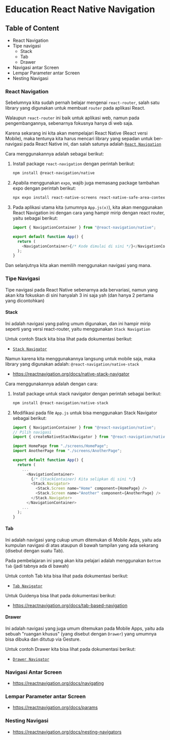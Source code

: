 # Education React Native Navigation

## Table of Content

- React Navigation
- Tipe navigasi
  - Stack
  - Tab
  - Drawer
- Navigasi antar Screen
- Lempar Parameter antar Screen
- Nesting Navigasi

### React Navigation

Sebelumnya kita sudah pernah belajar mengenai `react-router`, salah satu library yang digunakan untuk membuat `router` pada aplikasi React.

Walaupun `react-router` ini baik untuk aplikasi web, namun pada pengembangannya, sebenarnya fokusnya hanya di web saja.

Karena sekarang ini kita akan mempelajari React Native (React versi Mobile), maka tentunya kita harus mencari library yang sepadan untuk ber-navigasi pada React Native ini, dan salah satunya adalah [`React Navigation`](https://reactnavigation.org/)

Cara menggunakannya adalah sebagai berikut:

1. Install package `react-navigation` dengan perintah berikut:

   ```sh
   npm install @react-navigation/native
   ```

1. Apabila menggunakan `expo`, wajib juga memasang package tambahan expo dengan perintah berikut:

   ```sh
   npx expo install react-native-screens react-native-safe-area-context
   ```

1. Pada aplikasi utama kita (umumnya `App.js(x)`), kita akan menggunakan React Navigation ini dengan cara yang hampir mirip dengan react router, yaitu sebagai berikut:

   ```js
   import { NavigationContainer } from "@react-navigation/native";

   export default function App() {
     return (
       <NavigationContainer>{/* Kode dimulai di sini */}</NavigationContainer>
     );
   }
   ```

Dan selanjutnya kita akan memilih menggunakan navigasi yang mana.

### Tipe Navigasi

Tipe navigasi pada React Native sebenarnya ada bervariasi, namun yang akan kita fokuskan di sini hanyalah 3 ini saja yah (dan hanya 2 pertama yang dicontohkan)

#### Stack

Ini adalah navigasi yang paling umum digunakan, dan ini hampir mirip seperti yang versi react-router, yaitu menggunakan `Stack Navigation`

Untuk contoh Stack kita bisa lihat pada dokumentasi berikut:

- [`Stack Navigator`](https://reactnavigation.org/docs/stack-navigator/)

Namun karena kita menggunakannya langsung untuk mobile saja, maka library yang digunakan adalah: `@react-navigation/native-stack`

- https://reactnavigation.org/docs/native-stack-navigator

Cara menggunakannya adalah dengan cara:

1. Install package untuk stack navigator dengan perintah sebagai berikut:

   ```js
   npm install @react-navigation/native-stack
   ```

1. Modifikasi pada file `App.js` untuk bisa menggunakan Stack Navigator sebagai berikut:

   ```js
   import { NavigationContainer } from "@react-navigation/native";
   // Pilih navigasi
   import { createNativeStackNavigator } from "@react-navigation/native-stack";

   import HomePage from "./screens/HomePage";
   import AnotherPage from "./screens/AnotherPage";

   export default function App() {
     return (
       ...
         <NavigationContainer>
           {/* (StackContainer) Kita selipkan di sini */}
           <Stack.Navigator>
             <Stack.Screen name="Home" component={HomePage} />
             <Stack.Screen name="Another" component={AnotherPage} />
           </Stack.Navigator>
         </NavigationContainer>
       ...
     );
   }
   ```

#### Tab

Ini adalah navigasi yang cukup umum ditemukan di Mobile Apps, yaitu ada kumpulan navigasi di atas ataupun di bawah tampilan yang ada sekarang (disebut dengan suatu Tab).

Pada pembelajaran ini yang akan kita pelajari adalah menggunakan `Bottom Tab` (jadi tabnya ada di bawah)

Untuk contoh Tab kita bisa lihat pada dokumentasi berikut:

- [`Tab Navigator`](https://reactnavigation.org/docs/bottom-tab-navigator)

Untuk Guidenya bisa lihat pada dokumentasi berikut:

- https://reactnavigation.org/docs/tab-based-navigation

#### Drawer

Ini adalah navigasi yang juga umum ditemukan pada Mobile Apps, yaitu ada sebuah "ruangan khusus" (yang disebut dengan `Drawer`) yang umumnya bisa dibuka dan ditutup via Gesture.

Untuk contoh Drawer kita bisa lihat pada dokumentasi berikut:

- [`Drawer Navigator`](https://reactnavigation.org/docs/drawer-navigator)

### Navigasi Antar Screen

- https://reactnavigation.org/docs/navigating

### Lempar Parameter antar Screen

- https://reactnavigation.org/docs/params

### Nesting Navigasi

- https://reactnavigation.org/docs/nesting-navigators
